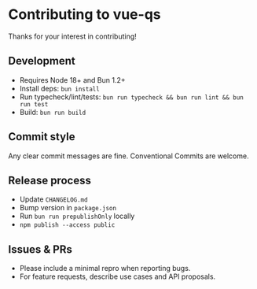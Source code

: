 # Contributing to vue-qs

Thanks for your interest in contributing!

## Development

- Requires Node 18+ and Bun 1.2+
- Install deps: `bun install`
- Run typecheck/lint/tests: `bun run typecheck && bun run lint && bun run test`
- Build: `bun run build`

## Commit style

Any clear commit messages are fine. Conventional Commits are welcome.

## Release process

- Update `CHANGELOG.md`
- Bump version in `package.json`
- Run `bun run prepublishOnly` locally
- `npm publish --access public`

## Issues & PRs

- Please include a minimal repro when reporting bugs.
- For feature requests, describe use cases and API proposals.

